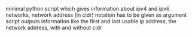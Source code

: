 minimal python script which gives information about ipv4 and ipv6 networks, 
network address (in cidr) notation has to be given as argument
script outputs information like the first and last usable ip address, the network address, with and without cidr
